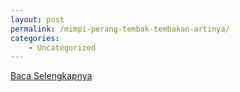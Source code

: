 ```yaml
---
layout: post
permalink: /mimpi-perang-tembak-tembakan-artinya/
categories:
    - Uncategorized
---
```


[Baca Selengkapnya](/01)